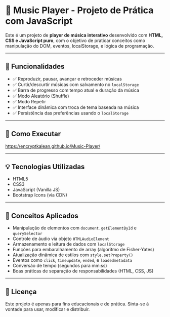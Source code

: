 # 🎵 Music Player - Projeto de Prática com JavaScript

Este é um projeto de **player de música interativo** desenvolvido com **HTML, CSS e JavaScript puro**, com o objetivo de praticar conceitos como manipulação do DOM, eventos, localStorage, e lógica de programação.

---

## 🚀 Funcionalidades

- ✅ Reproduzir, pausar, avançar e retroceder músicas
- ✅ Curtir/descurtir músicas com salvamento no `localStorage`
- ✅ Barra de progresso com tempo atual e duração da música
- ✅ Modo Aleatório (Shuffle)
- ✅ Modo Repetir
- ✅ Interface dinâmica com troca de tema baseada na música
- ✅ Persistência das preferências usando o `localStorage`

---

## 🚀 Como Executar

https://encryptkalean.github.io/Music-Player/

---

## 💡 Tecnologias Utilizadas

- HTML5
- CSS3
- JavaScript (Vanilla JS)
- Bootstrap Icons (via CDN)

---

## 🧠 Conceitos Aplicados

- Manipulação de elementos com `document.getElementById` e `querySelector`
- Controle de áudio via objeto `HTMLAudioElement`
- Armazenamento e leitura de dados com `localStorage`
- Funções para embaralhamento de array (algoritmo de Fisher-Yates)
- Atualização dinâmica de estilos com `style.setProperty()`
- Eventos como `click`, `timeupdate`, `ended`, e `loadedmetadata`
- Conversão de tempo (segundos para mm:ss)
- Boas práticas de separação de responsabilidades (HTML, CSS, JS)

---

## 📄 Licença

Este projeto é apenas para fins educacionais e de prática. Sinta-se à vontade para usar, modificar e distribuir.
